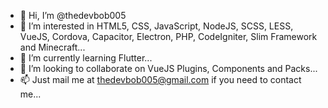 - 👋 Hi, I’m @thedevbob005
- 👀 I’m interested in HTML5, CSS, JavaScript, NodeJS, SCSS, LESS, VueJS, Cordova, Capacitor, Electron, PHP, CodeIgniter, Slim Framework and Minecraft...
- 🌱 I’m currently learning Flutter...
- 💞️ I’m looking to collaborate on VueJS Plugins, Components and Packs...
- 📫 Just mail me at thedevbob005@gmail.com if you need to contact me...

<!---
thedevbob005/thedevbob005 is a ✨ special ✨ repository because its `README.md` (this file) appears on your GitHub profile.
You can click the Preview link to take a look at your changes.
--->
